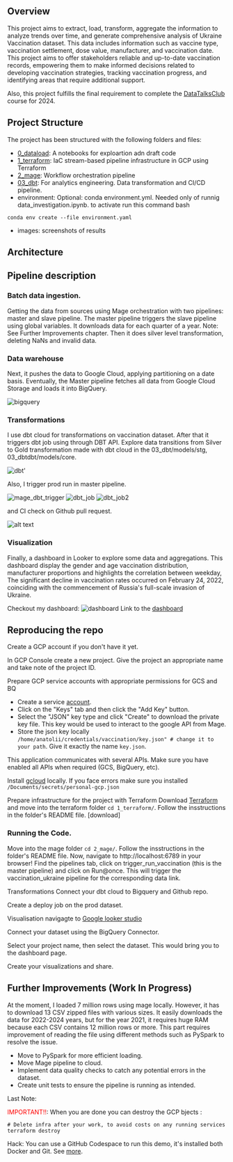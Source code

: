 
## Overview
This project aims to extract, load, transform, aggregate the information to analyze trends over time, and generate comprehensive analysis of Ukraine Vaccination dataset. This data includes information such as vaccine type, vaccination settlement, dose value, manufacturer, and vaccination date. This project aims to offer stakeholders reliable and up-to-date vaccination records, empowering them to make informed decisions related to developing vaccination strategies, tracking vaccination progress, and identifying areas that require additional support.


Also, this project fulfills the final requirement to complete the [DataTalksClub](https://github.com/DataTalksClub/data-engineering-zoomcamp/tree/main) course for 2024.


## Project Structure
The project has been structured with the following folders and files:

- [0_dataload](https://github.com/Nogromi/ukraine-vaccinations/tree/master/0_dataload): A notebooks for exploartion adn draft code 
- [1_terraform](https://github.com/Nogromi/ukraine-vaccinations/tree/master/1_terraform): IaC stream-based pipeline infrastructure in GCP using Terraform
- [2_mage](https://github.com/Nogromi/ukraine-vaccinations/tree/master/2_mage): Workflow orchestration pipeline
- [03_dbt](https://github.com/Nogromi/ukraine-vaccinations/tree/master/03_dbt): For analytics engineering. Data transformation and CI/CD pipeline.
- environment:  Optional: conda environment.yml. Needed only of runnig data_investigation.ipynb. to activate run this command
bash
```
conda env create --file environment.yaml
``` 
- images: screenshots of results

## Architecture

## Pipeline description

 ### Batch data ingestion.
Getting the data from sources using Mage orchestration with two pipelines: master and slave pipeline. The master pipeline triggers the slave pipeline using global variables. It downloads data for each quarter of a year. Note: See Further Improvements chapter. Then it does silver level transformation, deleting NaNs and invalid data.

### Data warehouse
Next, it pushes the data to Google Cloud, applying partitioning on a date basis. Eventually, the Master pipeline fetches all data from Google Cloud Storage and loads it into BigQuery.

  ![bigquery](images/bigquery.png)

 ### Transformations

I use dbt cloud  for transformations  on vaccination dataset. 
 After that it triggers dbt job using through DBT API. Explore data transitions from  Silver to Gold transformation made with dbt cloud  in the 03_dbt/models/stg, 03_dbtdbt/models/core.
  

![dbt](images/dbt_linage.png)'

Also, I trigger prod run in master pipeline.

![mage_dbt_trigger](images/mage_dbt_trigger.png)
![dbt_job](images/dbt_cloud_job.png)
![dbt_job2](images/dbt_cloud_job2.png)

and CI check on Github pull request.

![alt text](images/cicheck.png)

  ### Visualization
  Finally, a dashboard in Looker to explore some data and aggregations. This  dashboard display the gender and age vaccination distribution, manufacturer proportions and highlights the correlation between weekday, The significant decline in vaccination rates occurred on February 24, 2022, coinciding with the commencement of Russia's full-scale invasion of Ukraine.
   
  Checkout my dashboard:
  ![dashboard](images/visualization.png)
  Link to the [dashboard](https://lookerstudio.google.com/s/lp2c8ZDbDgs)



## Reproducing the repo


Create a GCP account if you don't have it yet.

In GCP Console create a new project. Give the project an appropriate name and take note of the project ID.

Prepare GCP service accounts with appropriate permissions for GCS and BQ


   - Create a service [account](https://cloud.google.com/iam/docs/service-accounts-create).
   - Click on the "Keys" tab and then click the "Add Key" button.
   - Select the "JSON" key type and click "Create" to download the private key file. This key would be used to interact to the google API from Mage.
   - Store the json key locally `/home/anatolii/credentials/vaccination/key.json" # change it to your path`.
Give it exactly the name `key.json`.

This application communicates with several APIs. Make sure you have enabled all APIs when required (GCS, BigQuery, etc).

Install [gcloud](https://cloud.google.com/sdk/docs/install) locally. If you face errors make sure you installed `/Documents/secrets/personal-gcp.json`

Prepare infrastructure for the project with Terraform
Download [Terraform](https://developer.hashicorp.com/terraform/install) and move into the terraform folder `cd 1_terraform/`. Follow the insstructions in the folder's README file.
[download]


### Running the Code.

 Move into the mage folder `cd 2_mage/`. Follow the insstructions in the folder's README file. Now, navigate to http://localhost:6789 in your browser! Find the pipelines tab, click on trigger_run_vaccination (this is the master pipeline) and click on Run@once. This will trigger the vaccination_ukraine pipeline for the corresponding data link.

Transformations
Connect your dbt cloud to Bigquery and Github repo. 

Create a deploy job on the prod dataset.

Visualisation 
navigagte to [Google looker studio]((https://lookerstudio.google.com/navigation/reporting))

Connect your dataset using the BigQuery Connector.

Select your project name, then select the dataset. This would bring you to the dashboard page.

Create your visualizations and share.


## Further Improvements (Work In Progress)

At the moment, I loaded 7 million rows using mage locally. However, it has to download 13 CSV zipped files with various sizes. It easily downloads the data for 2022-2024 years, but for the year 2021, it requires huge RAM because each CSV contains 12 million rows or more. This part requires improvement of reading the file using different methods such as PySpark to resolve the issue.

- Move to PySpark for more efficient loading.
- Move Mage pipeline to cloud.
- Implement data quality checks to catch any potential errors in the dataset.
- Create unit tests to ensure the pipeline is running as intended.


Last Note:

 <font color="red">IMPORTANT!!</font>: When you are done you can destroy the GCP bjects :
```shell
# Delete infra after your work, to avoid costs on any running services
terraform destroy
```
Hack: You can use a GitHub Codespace to run this demo, it's installed both Docker and Git. See [more](https://youtu.be/XOSUt8Ih3zA&list=PL3MmuxUbc_hJed7dXYoJw8DoCuVHhGEQb&index=15).